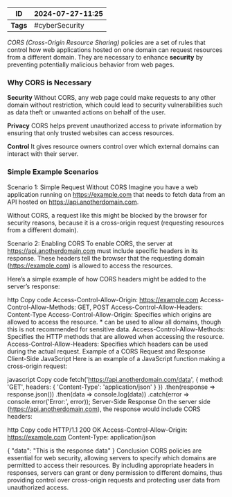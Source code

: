 
| ID       | 2024-07-27-11:25 |
| -------- | ---------------- |
| **Tags** | #cyberSecurity   |

*CORS (Cross-Origin Resource Sharing)* policies are a set of rules that control how web applications hosted on one domain can request resources from a different domain. They are necessary to enhance **security** by preventing potentially malicious behavior from web pages.

### Why CORS is Necessary

**Security**
Without CORS, any web page could make requests to any other domain without restriction, which could lead to security vulnerabilities such as data theft or unwanted actions on behalf of the user.

**Privacy**
CORS helps prevent unauthorized access to private information by ensuring that only trusted websites can access resources.

**Control**
It gives resource owners control over which external domains can interact with their server.

### Simple Example Scenarios

Scenario 1: Simple Request Without CORS
Imagine you have a web application running on https://example.com that needs to fetch data from an API hosted on https://api.anotherdomain.com.

Without CORS, a request like this might be blocked by the browser for security reasons, because it is a cross-origin request (requesting resources from a different domain).

Scenario 2: Enabling CORS
To enable CORS, the server at https://api.anotherdomain.com must include specific headers in its response. These headers tell the browser that the requesting domain (https://example.com) is allowed to access the resources.

Here’s a simple example of how CORS headers might be added to the server’s response:

http
Copy code
Access-Control-Allow-Origin: https://example.com
Access-Control-Allow-Methods: GET, POST
Access-Control-Allow-Headers: Content-Type
Access-Control-Allow-Origin: Specifies which origins are allowed to access the resource. * can be used to allow all domains, though this is not recommended for sensitive data.
Access-Control-Allow-Methods: Specifies the HTTP methods that are allowed when accessing the resource.
Access-Control-Allow-Headers: Specifies which headers can be used during the actual request.
Example of a CORS Request and Response
Client-Side JavaScript
Here is an example of a JavaScript function making a cross-origin request:

javascript
Copy code
fetch('https://api.anotherdomain.com/data', {
  method: 'GET',
  headers: {
    'Content-Type': 'application/json'
  }
})
.then(response => response.json())
.then(data => console.log(data))
.catch(error => console.error('Error:', error));
Server-Side Response
On the server side (https://api.anotherdomain.com), the response would include CORS headers:

http
Copy code
HTTP/1.1 200 OK
Access-Control-Allow-Origin: https://example.com
Content-Type: application/json

{
  "data": "This is the response data"
}
Conclusion
CORS policies are essential for web security, allowing servers to specify which domains are permitted to access their resources. By including appropriate headers in responses, servers can grant or deny permission to different domains, thus providing control over cross-origin requests and protecting user data from unauthorized access.